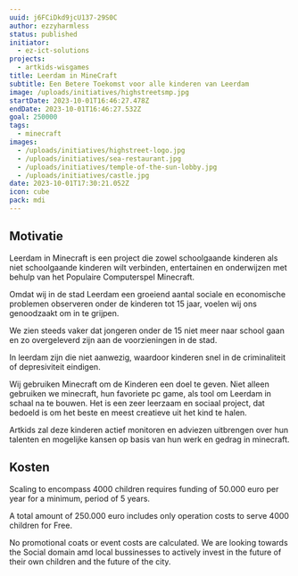 ```yaml
---
uuid: j6FCiDkd9jcU137-29S0C
author: ezzyharmless
status: published
initiator:
  - ez-ict-solutions
projects:
  - artkids-wisgames
title: Leerdam in MineCraft
subtitle: Een Betere Toekomst voor alle kinderen van Leerdam
image: /uploads/initiatives/highstreetsmp.jpg
startDate: 2023-10-01T16:46:27.478Z
endDate: 2023-10-01T16:46:27.532Z
goal: 250000
tags:
  - minecraft
images:
  - /uploads/initiatives/highstreet-logo.jpg
  - /uploads/initiatives/sea-restaurant.jpg
  - /uploads/initiatives/temple-of-the-sun-lobby.jpg
  - /uploads/initiatives/castle.jpg
date: 2023-10-01T17:30:21.052Z
icon: cube
pack: mdi
---
```


## Motivatie
Leerdam in Minecraft is een project die zowel schoolgaande kinderen als niet schoolgaande kinderen wilt verbinden, entertainen en onderwijzen met behulp van het Populaire Computerspel Minecraft.

Omdat wij in de stad Leerdam een groeiend aantal sociale en economische problemen observeren onder de kinderen tot 15 jaar, voelen wij ons genoodzaakt om in te grijpen.

We zien steeds vaker dat jongeren onder de 15 niet meer naar school gaan en zo overgeleverd zijn aan de voorzieningen in de stad.

In leerdam zijn die niet aanwezig, waardoor kinderen snel in de criminaliteit of depresiviteit eindigen.

Wij gebruiken Minecraft om de Kinderen een doel te geven. Niet alleen gebruiken we minecraft, hun favoriete pc game, als tool om Leerdam in schaal na te bouwen. Het is een zeer leerzaam en sociaal project, dat bedoeld is om het beste en meest creatieve uit het kind te halen.

Artkids zal deze kinderen actief monitoren en adviezen uitbrengen over hun talenten en mogelijke kansen op basis van hun werk en gedrag in minecraft.

## Kosten
Scaling to encompass 4000 children requires funding of 50.000 euro per year for a minimum, period of 5 years.

A total amount of 250.000 euro includes only operation costs to serve 4000 children for Free.

No promotional coats or event costs are calculated. We are looking towards the Social domain amd local bussinesses to actively invest in the future of their own children and the future of the city.